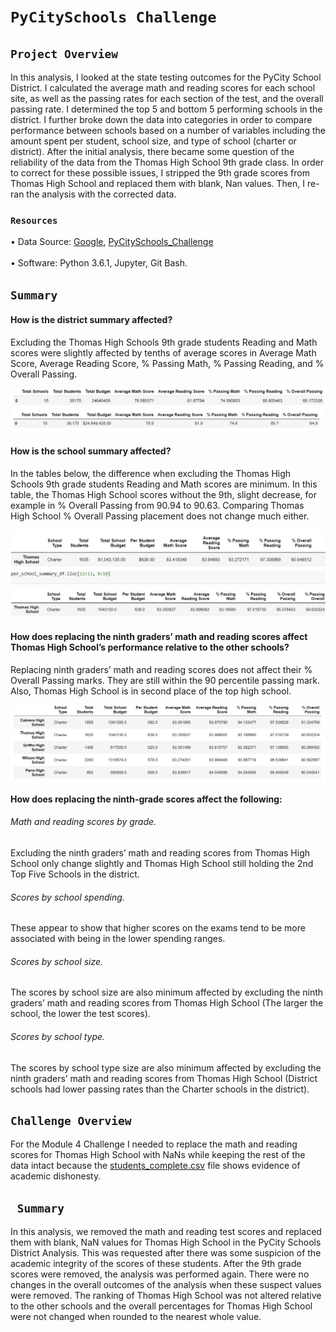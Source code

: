 # `PyCitySchools Challenge`


## `Project Overview `  <br/>
In this analysis, I looked at the state testing outcomes for the PyCity School District. I calculated the average math and reading scores for each school site, as well as the passing rates for each section of the test, and the overall passing rate. I determined the top 5 and bottom 5 performing schools in the district. I further broke down the data into categories in order to compare performance between schools based on a number of variables including the amount spent per student, school size, and type of school (charter or district). After the initial analysis, there became some question of the reliability of the data from the Thomas High School 9th grade class. In order to correct for these possible issues, I stripped the 9th grade scores from Thomas High School and replaced them with blank, Nan values. Then, I re-ran the analysis with the corrected data. <br/>
### `Resources`  <br/>
•	Data Source: [Google]( Google), [PyCitySchools_Challenge](https://github.com/Valeriia161/School_District_Analysis/blob/main/PyCitySchools_Challenge.ipynb)<br/><br/>
•	Software: Python 3.6.1, Jupyter, Git Bash.
## `Summary` <br/>
#### How is the district summary affected? <br/>
Excluding the Thomas High Schools 9th grade students Reading and Math scores were slightly affected by tenths of average scores in Average Math Score, Average Reading Score, % Passing Math, % Passing Reading, and % Overall Passing. 


![](https://github.com/Valeriia161/School_District_Analysis/blob/main/pic1.png)
![](https://github.com/Valeriia161/School_District_Analysis/blob/main/pic2.png)


#### How is the school summary affected? <br/>
In the tables below, the difference when excluding the Thomas High Schools 9th grade students Reading and Math scores are minimum. In this table, the Thomas High School scores without the 9th, slight decrease, for example in % Overall Passing from 90.94 to 90.63. Comparing Thomas High School % Overall Passing placement does not change much either. 


![](https://github.com/Valeriia161/School_District_Analysis/blob/main/pic%203.png)
![](https://github.com/Valeriia161/School_District_Analysis/blob/main/pic4.png)


#### How does replacing the ninth graders’ math and reading scores affect Thomas High School’s performance relative to the other schools? <br/>
Replacing ninth graders’ math and reading scores does not affect their % Overall Passing marks. They are still within the 90 percentile passing mark. Also, Thomas High School is in second place of the top high school.


![](https://github.com/Valeriia161/School_District_Analysis/blob/main/pic5.png)


#### How does replacing the ninth-grade scores affect the following: <br/>
###### Math and reading scores by grade. <br/>
Excluding the ninth graders’ math and reading scores from Thomas High School only change slightly and Thomas High School still holding the 2nd Top Five Schools in the district. <br/>
###### Scores by school spending. <br/>
These appear to show that higher scores on the exams tend to be more associated with being in the lower spending ranges. <br/>
###### Scores by school size. <br/>
The scores by school size are also minimum affected by excluding the ninth graders’ math and reading scores from Thomas High School (The larger the school, the lower the test scores). <br/>
###### Scores by school type. <br/>
The scores by school type size are also minimum affected by excluding the ninth graders’ math and reading scores from Thomas High School (District schools had lower passing rates than the Charter schools in the district). <br/>

## `Challenge Overview` <br/>
For the Module 4 Challenge I needed to replace the math and reading scores for Thomas High School with NaNs while keeping the rest of the data intact because the [students_complete.csv]( https://raw.githubusercontent.com/Valeriia161/School_District_Analysis/main/students_complete.csv.csv) file shows evidence of academic dishonesty. <br/>
## ` Summary` <br/>
In this analysis, we removed the math and reading test scores and replaced them with blank, NaN values for Thomas High School in the PyCity Schools District Analysis. This was requested after there was some suspicion of the academic integrity of the scores of these students. After the 9th grade scores were removed, the analysis was performed again. There were no changes in the overall outcomes of the analysis when these suspect values were removed. The ranking of Thomas High School was not altered relative to the other schools and the overall percentages for Thomas High School were not changed when rounded to the nearest whole value.
